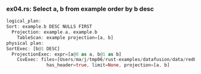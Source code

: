 
### ex04.rs: Select a, b from example order by b desc

```rust
logical_plan: 
Sort: example.b DESC NULLS FIRST   
  Projection: example.a, example.b  
    TableScan: example projection=[a, b]   
physical plan:
SortExec: [b@1 DESC]    
  ProjectionExec: expr=[a@0 as a, b@1 as b]     
    CsvExec: files=[Users/ma/j/tmp06/rust-examples/datafusion/data/red0.csv],
               has_header=true, limit=None, projection=[a, b]
```